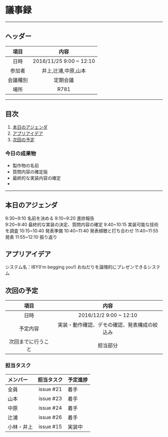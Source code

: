 # 議事録
---
## ヘッダー
|項目|内容|
|:--:|:--:|
| 日時 | 2016/11/25  9:00 ~ 12:10|
| 参加者 | 井上,辻浦,中原,山本 |
| 会議種別 | 定期会議 |
| 場所 | R781 |

---
## 目次
1. [本日のアジェンダ](#anchar1)
2. [アプリアイデア](#anchar2)
3. [次回の予定](#anchar3)

### 今日の成果物 
- 製作物の名前
- 質問内容の確定版
- 最終的な実装内容の確定
- 
---

## <div id="anchar1"/>本日のアジェンダ
 9:30~9:10  名前を決める
 9:10~9:20  進捗報告     
 9:20~9:40  最終的な実装の決定、質問内容の確定
 9:40~10:15 実装可能な技術を調査
10:15~10:40 発表準備
10:40~11:40 発表傾聴と打ち合わせ
11:40~11:55 発表
11:55~12:10 振り返り





## <div id="anchar2"/>アプリアイデア
システム名：IBY(I'm begging you!)
おねだりを論理的にプレゼンできるシステム


## <div id="anchar3"/>次回の予定
|項目|内容|
|:--:|:--:|
| 日時 | 2016/12/2  9:00 ~ 12:10|
| 予定内容 | 実装・動作確認、デモの確認、発表構成の絞込み |
| 次回までに行うこと | 担当部分 |

### 担当タスク
| メンバー | 担当タスク | 予定進捗 |
| :-- | :--: | :-- |
| 全員 | issue #21 | 着手 |
| 山本 | issue #23 | 着手 |
| 中原 | issue #24 | 着手 |
| 辻浦 | issue #26 | 着手 |
| 小林・井上 | issue #15 | 実装中 |
